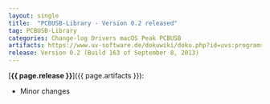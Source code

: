 ```yaml
---
layout: single
title:  "PCBUSB-Library - Version 0.2 released"
tag: PCBUSB-Library
categories: Change-log Drivers macOS Peak PCBUSB
artifacts: https://www.uv-software.de/dokuwiki/doku.php?id=uvs:programs:pcbusb_library
release: Version 0.2 (Build 163 of September 8, 2013)
---
```

[**{{ page.release }}**]({{ page.artifacts }}):

- Minor changes
